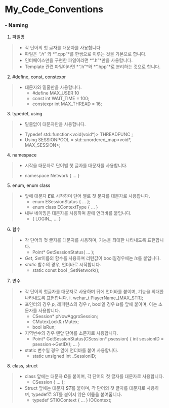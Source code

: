 # My_Code_Conventions

### - Naming

 1.	파일명 
>   * 각 단어의 첫 글자를 대문자를 사용합니다
>   *	파일은 *“.h”* 와 *“.cpp”*를 한쌍으로 이루는 것을 기본으로 합니다.
>   *	인터페이스만을 구현한 파일이라면 *“.h”*만을 사용합니다.
>   *	Template 관련 파일이라면 *“.h”*와 *“.hpp”*로 분리하는 것으로 합니다.

 2.	#define, const, constexpr
> *	대문자와 밑줄만을 사용합니다.
>   +	#define MAX_USER 10
>   +	const int WAIT_TIME = 100;
>   +	constexpr int MAX_THREAD = 16;

 3.	typedef, using
>  *	밑줄없이 대문자만을 사용합니다.
>    +	Typedef std::function<void(void*)> THREADFUNC ;
>    +	Using SESSIONPOOL = std::unordered_map<void*, MAX_SESSION>;

 4.	namespace
>   *	시작을 대문자로 단어별 첫 글자를 대문자를 사용합니다.
>    +	namespace Network { … }

 5.	enum, enum class
> *	앞에 대문자 ***E***로 시작하며 단어 별로 첫 문자를 대문자로 사용합니다.
>   +	enum ESessionStatus { … };
>   +	enum class EContextType { … }
> *	내부 네이밍은 대문자를 사용하며 끝에 언더바를 붙입니다.
>   +	{ LOGIN_, … } 

 6.	함수
> *	각 단어의 첫 글자를 대문자를 사용하며, 기능을 최대한 나타내도록 표현합니다.
>   +	Point* GetSessionStatus( … );
> *	*Get*, *Set*이름의 함수를 사용하며 리턴값이 bool일경우에는 *Is*를 붙입니다.
> *	*static* 함수의 경우, 언더바로 시작합니다.
>   + static const bool _SetNetwork();

 7.	변수
> *	각 단어의 첫글자를 대문자로 사용하며 뒤에 언더바를 붙이며, 기능을 최대한 나타내도록 표현합니다.
>   i.	wchar_t PlayerName_[MAX_STR];
> *	포인터의 경우 *p*, 레퍼런스의 경우 *r*, bool일 경우 *is*를 앞에 붙이며, 이는 소문자를 사용합니다.
>   +	CSession* pNowAggroSession;
>   +	CMutexLock& rMutex;
>   +	bool isRun;
> *	지역변수의 경우 맨앞 단어를 소문자로 사용합니다.
>   +	Point* GetSessionStatus(CSession* psession) { int sessionID = psession->GetID(); … }
> *	static 변수일 경우 앞에 언더바를 붙여 사용합니다.
>   +	static unsigned Int _SessionID;

 8.	class, struct
> *	class 앞에는 대문자 ***C***를 붙이며, 각 단어의 첫 글자를 대문자로 사용합니다.
>   +	CSession { … };
> *	Struct 앞에는 대문자 ***ST***를 붙이며, 각 단어의 첫 글자를 대문자로 사용하며, typedef로 ST를 붙이지 않은 이름을 붙여줍니다.
>   +	typedef STIOContext { … } IOContext;
